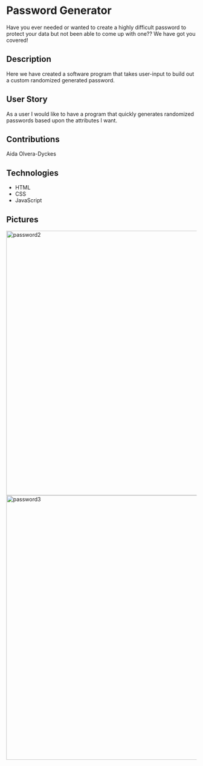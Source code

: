 # Password Generator

Have you ever needed or wanted to create a highly difficult password to protect your data but not been able to come up with one?? We have got you covered!

## Description

Here we have created a software program that takes user-input to build out a custom randomized generated password.

## User Story

As a user I would like to have a program that quickly generates randomized passwords based upon the attributes I want.

## Contributions

Aida Olvera-Dyckes

## Technologies

* HTML
* CSS
* JavaScript

## Pictures

<img width="699" alt="password2" src="https://user-images.githubusercontent.com/87099278/129397310-7d8c5bfd-0168-4998-a957-2906d21241f6.PNG">
<img width="699" alt="password3" src="https://user-images.githubusercontent.com/87099278/129397311-be03484a-a3d3-4003-9b83-3efa6844a2e0.PNG">



